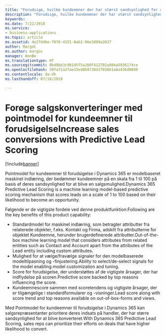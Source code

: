 ```yaml
---
title: "Forudsige, hvilke kundeemner der har størst sandsynlighed for at blive kvalificeret til salgsmuligheder"
description: "Forudsige, hvilke kundeemner der har størst sandsynlighed for at blive kvalificeret til salgsmuligheder"
keywords: 
ms.date: 7/22/2018
ms.service:
- business-applications
ms.topic: article
ms.assetid: de27d4be-f0f8-4151-8ab1-96e3d89a2637
author: MargoC
ms.author: margoc
manager: AnnBe
ms.translationtype: HT
ms.sourcegitcommit: 0b40bb3c98145f5a260f412701a884a5936174ce
ms.openlocfilehash: 39fa72a2fae33ed869730d1f03861a8a436d0890
ms.contentlocale: da-dk
ms.lasthandoff: 07/18/2018

---
```


# <a name="increase-sales-conversions-with-predictive-lead-scoring"></a><span data-ttu-id="3de52-103">Forøge salgskonverteringer med pointmodel for kundeemner til forudsigelse</span><span class="sxs-lookup"><span data-stu-id="3de52-103">Increase sales conversions with Predictive Lead Scoring</span></span>


[!include[banner](../../includes/banner.md)]


<span data-ttu-id="3de52-104">Pointmodel for kundeemner til forudsigelse i Dynamics 365 er modelbaseret maskinel indlæring, der bedømmer kundeemner på en skala fra 1 til 100 på basis af deres sandsynlighed for at blive en salgsmulighed.</span><span class="sxs-lookup"><span data-stu-id="3de52-104">Dynamics 365 Predictive Lead Scoring is a machine learning model-based predictive scoring mechanism that scores leads on a scale of 1 to 100 based on their likelihood to become an opportunity.</span></span> 

<span data-ttu-id="3de52-105">Følgende er de vigtigste fordele ved denne produktfunktion:</span><span class="sxs-lookup"><span data-stu-id="3de52-105">Following are the key benefits of this product capability:</span></span> 

-  <span data-ttu-id="3de52-106">Standardmodel for maskinel indlæring, som betragter attributter fra relaterede objekter, f.eks. Kontakt og Firma, adskilt fra attributterne for objektet Kundeemne, herunder brugerdefinerede attributter.</span><span class="sxs-lookup"><span data-stu-id="3de52-106">Out-of-the-box machine learning model that considers attributes from related entities such as Contact and Account apart from the attributes of the Lead entity including custom attributes.</span></span> 
-  <span data-ttu-id="3de52-107">Mulighed for at vælge/fravælge signaler for den modelbaserede modeltilpasning og -finjustering.</span><span class="sxs-lookup"><span data-stu-id="3de52-107">Ability to select/de-select signals for the model enabling model customization and tuning.</span></span> 
-  <span data-ttu-id="3de52-108">Score for forudsigelse, der understøttes af de vigtigste årsager, der har indflydelse på scoren.</span><span class="sxs-lookup"><span data-stu-id="3de52-108">Predictive score backed by top reasons influencing the score.</span></span> 
-  <span data-ttu-id="3de52-109">Kundeemnescore sammen med scoretendens og vigtigste årsager, der er tilgængelige i standardformularer og -visninger.</span><span class="sxs-lookup"><span data-stu-id="3de52-109">Lead score along with score trend and top reasons available on out-of-box-forms and views.</span></span> 

<span data-ttu-id="3de52-110">Med Pointmodel for kundeemner til forudsigelse i Dynamics 365 kan salgsrepræsentanter prioritere deres indsats på handler, der har større sandsynlighed for at blive konverteret.</span><span class="sxs-lookup"><span data-stu-id="3de52-110">With Dynamics 365 Predictive Lead Scoring, sales reps can prioritize their efforts on deals that have higher likelihood to convert.</span></span> 

